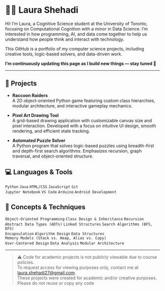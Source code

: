 # 👩‍💻 Laura Shehadi

Hi! I’m Laura, a Cognitive Science student at the University of Toronto, focusing on Computational Cognition with a minor in Data Science. I’m interested in how programming, AI, and data come together to help us understand how people think and interact with technology.

This GitHub is a portfolio of my computer science projects, including creative tools, logic-based solvers, and data-driven work. 

**I’m continuously updating this page as I build new things — stay tuned 👀**



---

## 🧩 Projects

- **Raccoon Raiders**  
  A 2D object-oriented Python game featuring custom class hierarchies, modular architecture, and interactive gameplay mechanics.

- **Pixel Art Drawing Tool**  
  A grid-based drawing application with customizable canvas size and pixel interaction. Developed with a focus on intuitive UI design, smooth rendering, and efficient state tracking.

- **Automated Puzzle Solver**  
  A Python program that solves logic-based puzzles using breadth-first and depth-first search algorithms. Emphasizes recursion, graph traversal, and object-oriented structure.
<!-- 
- **Toronto Bike Share Analysis**  
  A data-driven project involving parsing, querying, and mutating large-scale datasets. Implemented algorithmic functions to support real-time analysis and user-defined filters.
-->


## 💻 Languages & Tools

`Python` `Java` `HTML/CSS` `JavaScript` `Git`  
`Jupyter Notebook` `VS Code` `Arduino` `Android Development`




## 🧠 Concepts & Techniques

`Object-Oriented Programming` `Class Design & Inheritance` `Recursion`  
`Abstract Data Types (ADTs)` `Linked Structures` `Search Algorithms (BFS, DFS)`  
`Encapsulation` `Algorithm Design` `Data Structures`  
`Memory Models (Stack vs. Heap, Alias vs. Copy)`  
`User-Centered Design` `Data Analysis` `Modular Architecture`



---

> ⚠️ Code for academic projects is not publicly viewable due to course policies.  
To request access for viewing purposes only, contact me at laura.shehadi27@gmail.com.  
These projects were created for academic and/or creative purposes. Please do not reuse or copy any code

